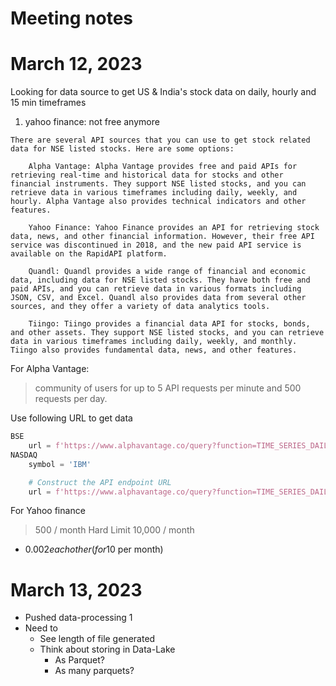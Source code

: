 # Meeting notes 

# March 12, 2023 

Looking for data source to get US & India's stock data on daily, hourly and 15 min timeframes
1. yahoo finance: not free anymore

```
There are several API sources that you can use to get stock related data for NSE listed stocks. Here are some options:

    Alpha Vantage: Alpha Vantage provides free and paid APIs for retrieving real-time and historical data for stocks and other financial instruments. They support NSE listed stocks, and you can retrieve data in various timeframes including daily, weekly, and hourly. Alpha Vantage also provides technical indicators and other features.

    Yahoo Finance: Yahoo Finance provides an API for retrieving stock data, news, and other financial information. However, their free API service was discontinued in 2018, and the new paid API service is available on the RapidAPI platform.

    Quandl: Quandl provides a wide range of financial and economic data, including data for NSE listed stocks. They have both free and paid APIs, and you can retrieve data in various formats including JSON, CSV, and Excel. Quandl also provides data from several other sources, and they offer a variety of data analytics tools.

    Tiingo: Tiingo provides a financial data API for stocks, bonds, and other assets. They support NSE listed stocks, and you can retrieve data in various timeframes including daily, weekly, and monthly. Tiingo also provides fundamental data, news, and other features.
```

For Alpha Vantage: 
> community of users for up to 5 API requests per minute and 500 requests per day. 

Use following URL to get data 
```python
BSE
    url = f'https://www.alphavantage.co/query?function=TIME_SERIES_DAILY_ADJUSTED&symbol=TCS.BSE&outputsize=full&apikey={api_key}'
NASDAQ
    symbol = 'IBM'

    # Construct the API endpoint URL
    url = f'https://www.alphavantage.co/query?function=TIME_SERIES_DAILY_ADJUSTED&symbol={symbol}&outputsize=full&apikey={api_key}'

```

For Yahoo finance 
>  500 / month Hard Limit
    10,000 / month
   + $0.002 each other ( for 10$ per month)
	
# March 13, 2023 

* Pushed data-processing 1
* Need to 
  * See length of file generated
  * Think about storing in Data-Lake 
    * As Parquet?
    * As many parquets?
